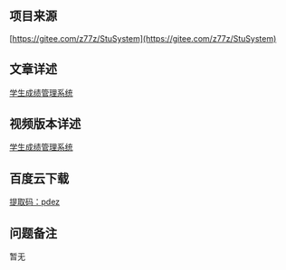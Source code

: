 ## 项目来源
[https://gitee.com/z77z/StuSystem](https://gitee.com/z77z/StuSystem)
## 文章详述
[学生成绩管理系统](../detail/JSP+SSM+Mysql实现的学生成绩管理系统.md)
## 视频版本详述
[学生成绩管理系统](https://zhuanlan.zhihu.com/p/145404370)
## 百度云下载
[提取码：pdez](https://pan.baidu.com/s/1JvtmS6EFRgI3lGu05DKXVQ)
## 问题备注
暂无